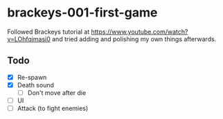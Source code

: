 # brackeys-001-first-game
Followed Brackeys tutorial at https://www.youtube.com/watch?v=LOhfqjmasi0 and tried adding and polishing my own things afterwards.

## Todo
- [x] Re-spawn
- [x] Death sound
	- [ ] Don't move after die
- [ ] UI
- [ ] Attack (to fight enemies)
